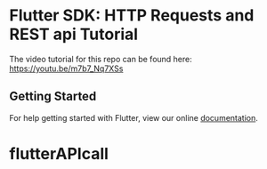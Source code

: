 # Flutter SDK: HTTP Requests and REST api Tutorial
The video tutorial for this repo can be found here: https://youtu.be/m7b7_Nq7XSs

## Getting Started

For help getting started with Flutter, view our online
[documentation](http://flutter.io/).
# flutterAPIcall
